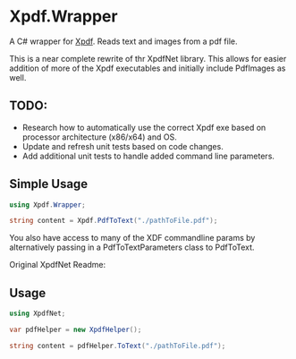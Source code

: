 # Xpdf.Wrapper
A C# wrapper for [Xpdf](https://www.xpdfreader.com/ "Xpdf"). Reads text and images from a pdf file.

This is a near complete rewrite of thr XpdfNet library.  This allows for easier addition of more of the Xpdf executables and initially include PdfImages as well.

TODO:
-----
 * Research how to automatically use the correct Xpdf exe based on processor architecture (x86/x64) and OS.
 * Update and refresh unit tests based on code changes.
 * Add additional unit tests to handle added command line parameters.

Simple Usage
------------
```csharp
using Xpdf.Wrapper;

string content = Xpdf.PdfToText("./pathToFile.pdf");
```

You also have access to many of the XDF commandline params by alternatively passing in a PdfToTextParameters class to PdfToText.


Original XpdfNet Readme:

Usage
------
```csharp
using XpdfNet;

var pdfHelper = new XpdfHelper();

string content = pdfHelper.ToText("./pathToFile.pdf");
```
